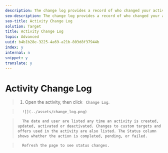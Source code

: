 ```yaml
---
description: The change log provides a record of who changed your activities and when the changes occurred.
seo-description: The change log provides a record of who changed your activities and when the changes occurred.
seo-title: Activity Change Log
solution: Target
title: Activity Change Log
topic: Advanced
uuid: b4b1b28e-3225-4a69-a21b-803d8f37944b
index: y
internal: n
snippet: y
translate: y
---
```


# Activity Change Log


>1. Open the activity, then click ` Change Log`.

>       ![](../assets/change_log.png) 

>       The date and user are listed any time an activity is created, updated, activated or deactivated. Changes to custom targets and offers used in the activity are also listed. The Status column shows whether the action is completed, pending, or failed. 

>       Refresh the page to see status changes. 
